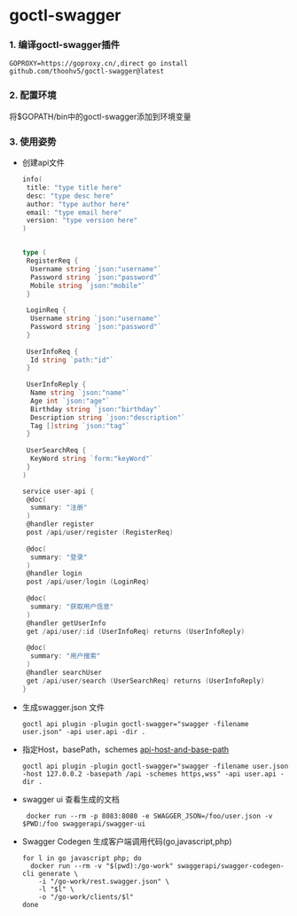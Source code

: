 # goctl-swagger

### 1. 编译goctl-swagger插件

```
GOPROXY=https://goproxy.cn/,direct go install github.com/thoohv5/goctl-swagger@latest
```

### 2. 配置环境

将$GOPATH/bin中的goctl-swagger添加到环境变量

### 3. 使用姿势

* 创建api文件

    ```go
    info(
     title: "type title here"
     desc: "type desc here"
     author: "type author here"
     email: "type email here"
     version: "type version here"
    )
    
    
    type (
     RegisterReq {
      Username string `json:"username"`
      Password string `json:"password"`
      Mobile string `json:"mobile"`
     }
     
     LoginReq {
      Username string `json:"username"`
      Password string `json:"password"`
     }
     
     UserInfoReq {
      Id string `path:"id"`
     }
     
     UserInfoReply {
      Name string `json:"name"`
      Age int `json:"age"`
      Birthday string `json:"birthday"`
      Description string `json:"description"`
      Tag []string `json:"tag"`
     }
     
     UserSearchReq {
      KeyWord string `form:"keyWord"`
     }
    )
    
    service user-api {
     @doc(
      summary: "注册"
     )
     @handler register
     post /api/user/register (RegisterReq)
     
     @doc(
      summary: "登录"
     )
     @handler login
     post /api/user/login (LoginReq)
     
     @doc(
      summary: "获取用户信息"
     )
     @handler getUserInfo
     get /api/user/:id (UserInfoReq) returns (UserInfoReply)
     
     @doc(
      summary: "用户搜索"
     )
     @handler searchUser
     get /api/user/search (UserSearchReq) returns (UserInfoReply)
    }
    ```

* 生成swagger.json 文件

    ```shell script
    goctl api plugin -plugin goctl-swagger="swagger -filename user.json" -api user.api -dir .
    ```

* 指定Host，basePath，schemes [api-host-and-base-path](https://swagger.io/docs/specification/2-0/api-host-and-base-path/)

    ```shell script
    goctl api plugin -plugin goctl-swagger="swagger -filename user.json -host 127.0.0.2 -basepath /api -schemes https,wss" -api user.api -dir .
    ```

* swagger ui 查看生成的文档

    ```shell script
     docker run --rm -p 8083:8080 -e SWAGGER_JSON=/foo/user.json -v $PWD:/foo swaggerapi/swagger-ui
   ```

* Swagger Codegen 生成客户端调用代码(go,javascript,php)

  ```shell script
  for l in go javascript php; do
    docker run --rm -v "$(pwd):/go-work" swaggerapi/swagger-codegen-cli generate \
      -i "/go-work/rest.swagger.json" \
      -l "$l" \
      -o "/go-work/clients/$l"
  done
   ```
